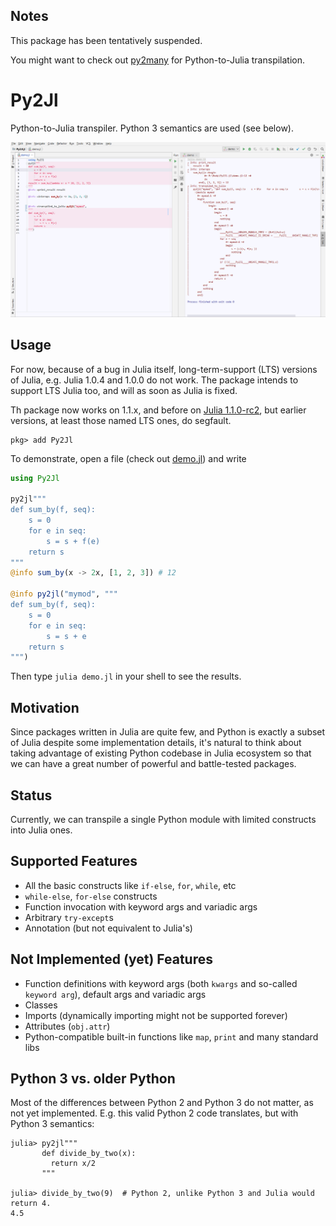 ## Notes

This package has been tentatively suspended.

You might want to check out [py2many](https://github.com/adsharma/py2many) for Python-to-Julia transpilation.

# Py2Jl


Python-to-Julia transpiler. Python 3 semantics are used (see below).

[![Preview](./preview.png)](./preview.png)

## Usage

For now, because of a bug in Julia itself, long-term-support (LTS) versions of Julia, e.g. Julia 1.0.4 and 1.0.0 do not work. The package intends to support LTS Julia too, and will as soon as Julia is fixed.

Th package now works on 1.1.x, and before on [Julia 1.1.0-rc2](https://julialang-s3.julialang.org/bin/linux/x64/1.1/julia-1.1.0-rc2-linux-x86_64.tar.gz), but earlier versions, at least those named LTS ones, do segfault.

```shell
pkg> add Py2Jl
```

To demonstrate, open a file (check out [demo.jl](./demo.jl)) and write

```julia
using Py2Jl

py2jl"""
def sum_by(f, seq):
    s = 0
    for e in seq:
        s = s + f(e)
    return s
"""
@info sum_by(x -> 2x, [1, 2, 3]) # 12

@info py2jl("mymod", """
def sum_by(f, seq):
    s = 0
    for e in seq:
        s = s + e
    return s
""")
```

Then type `julia demo.jl` in your shell to see the results.

## Motivation

Since packages written in Julia are quite few, and Python is exactly a subset of 
Julia despite some implementation details, it's natural to think about taking
advantage of existing Python codebase in Julia ecosystem so that we can have a
great number of powerful and battle-tested packages.

## Status

Currently, we can transpile a single Python module with limited constructs into 
Julia ones.

## Supported Features

- All the basic constructs like `if-else`, `for`, `while`, etc
- `while-else`, `for-else` constructs
- Function invocation with keyword args and variadic args
- Arbitrary `try-except`s
- Annotation (but not equivalent to Julia's)

## Not Implemented (yet) Features

- Function definitions with keyword args (both `kwargs` and so-called
`keyword arg`), default args and variadic args
- Classes
- Imports (dynamically importing might not be supported forever)
- Attributes (`obj.attr`)
- Python-compatible built-in functions like `map`, `print` and many standard
libs

## Python 3 vs. older Python

Most of the differences between Python 2 and Python 3 do not matter, as not yet implemented. E.g. this valid Python 2 code translates, but with Python 3 semantics:

```
julia> py2jl"""
       def divide_by_two(x):
         return x/2
       """

julia> divide_by_two(9)  # Python 2, unlike Python 3 and Julia would return 4.
4.5
```
